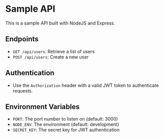 # Sample API

This is a sample API built with NodeJS and Express.

## Endpoints

- `GET /api/users`: Retrieve a list of users
- `POST /api/users`: Create a new user

## Authentication

- Use the `Authorization` header with a valid JWT token to authenticate requests.

## Environment Variables

- `PORT`: The port number to listen on (default: 3000)
- `NODE_ENV`: The environment (default: development)
- `SECRET_KEY`: The secret key for JWT authentication
